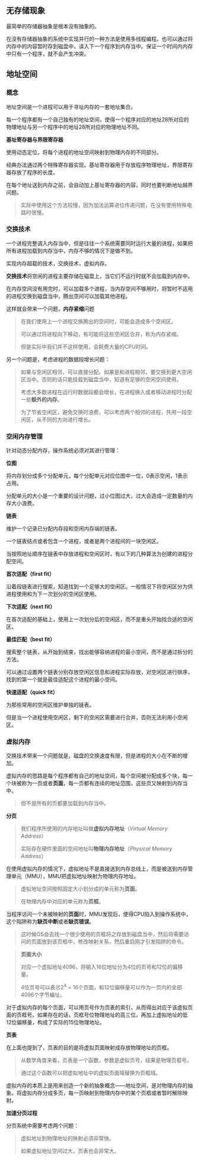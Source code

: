 ## 无存储现象

最简单的存储器抽象是根本没有抽象的。

在没有存储器抽象的系统中实现并行的一种方法是使用多线程编程。也可以通过将内存中的内容暂时存到磁盘中，读入下一个程序到内存当中。保证一个时间内内存中只有一个程序，就不会产生冲突。

## 地址空间

### 概念

地址空间是一个进程可以用于寻址内存的一套地址集合。

每一个程序都有一个自己独有的地址空间，使得一个程序对应的地址28所对应的物理地址与另一个程序中的地址28所对应的物理地址不同。

**基址寄存器与界限寄存器**

使用动态定位，将每个进程的地址空间映射到物理内存的不同部分。

经典办法通过两个特殊寄存器实现。基址寄存器用于存放程序物理地址，界限寄存器存放了程序的长度。

在每个地址送到内存之前，会自动加上基址寄存器的内容，同时也要判断地址越界问题。

> 实际中使用这个方法较慢，因为加法运算进位传递问题，在没有使用特殊电路时很慢。

### 交换技术

一个进程完整调入内存当中，但是往往一个系统需要同时运行大量的进程，如果把所有进程加载到内存当中，内存不够的情况下是做不到。

实现内存超载的技术，交换技术，虚拟内存。

**交换技术**将空闲的进程主要存储在磁盘上，当它们不运行时就不会加载到内存中。

在内存空间没有用完时，可以加载多个进程，当内存空间不够用时，将暂时不适用的进程交换到磁盘当中，腾出空间可以加载其他进程。

这样就会带来一个问题，**内存紧缩**问题

> 在我们使用上一个进程交换腾出的空间时，可能会造成多个空闲区。
>
> 可以通过将进程向下移动，有可能将这些空闲区合并，称为内存紧缩。
>
> 但是实际中我们并不这样使用，会耗费大量的CPU时间。

另一个问题是，考虑进程的数据段增长问题：

> 如果与空闲区相邻，可以直接分配。如果是和进程相邻，要交换到更大空闲区当中。否则的话只能挂载到磁盘当中，知道有足够的空闲空间使用。
>
> 考虑大多数进程在运行时数据段都会增长，在进程换入或者移动进程时分配一些**额外的内存**。
>
> 为了节省空闲区，避免交换时浪费，可以考虑两个相邻的进程，共用一段空闲区，从不同的方向进行增长。

### 空闲内存管理

针对动态分配内存，操作系统必须对其进行管理：

**位图**

将内存划分成多个分配单元，每个分配单元对应位图中一位，0表示空闲，1表示占用。

分配单元的大小是一个重要的设计问题，过小位图过大，过大会造成一定数量的内存大小浪费。

**链表**

维护一个记录已分配内存段和空闲内存端的链表。

一个链表结点或者包含一个进程，或者是两个进程间的一块空闲区。

当按照地址顺序在链表中存放进程和空闲区时，有以下的几种算法为创建的进程分配空间。

**首次适配（first fit）**

沿着段链表进行搜索，知道找到一个足够大的空闲区。一般情况下将空闲区分为供进程使用和为下一次划分的空闲区使用。

**下次适配（next fit）**

在首次适配的基础上，使用上一次划分后的空闲区，而不是重头开始找合适的空闲区。

**最佳匹配（best fit）**

搜索整个链表，从开始到结束，找出能够容纳进程的最小空间，而不是通过拆分的方法。

可以通过设置两个链表分别存放空闲区信息和进程实际存放，对空闲区进行排序，找到的第一个就是最佳适配这个进程的最小空间。

**快速适配（quick fit）**

为那些常用的空闲区维护单独的链表。

但是当一个进程使用空闲区，剩下的空闲区需要进行合并，否则无法利用小空闲区。

### 虚拟内存

交换技术带来一个问题就是，磁盘的交换速度有限，但是进程的大小在不断的增加。

虚拟内存的思路是每个程序都有自己的地址空间，每个空间被分配成多个块，每一个块被称为一页或者**页面**，每一页都有连续的地址范围，这些页又映射到内存当中。

> 但不是所有的页都要加载到内存当中。

**分页**

> 我们程序所使用的内存地址叫做**虚拟内存地址**（*Virtual Memory Address*）
>
> 实际存在硬件里面的空间地址叫**物理内存地址**（*Physical Memory Address*）

在使用虚拟内存的情况下，虚拟地址不是直接送到内存总线上，而是被送到内存管理单元（MMU），MMU把虚拟地址映射为物理内存地址。

> 虚拟地址空间按照固定大小划分成的单元称为**页面**。
>
> 在物理内存中对应的单元称为**页框**。

当程序访问一个未被映射的**页面**时，MMU发现后，使得CPU陷入到操作系统中，这个陷阱称为**缺页中断**或者**缺页错误**。

> 这时候OS会去找一个很少使用的页框将之存放到磁盘当中，然后将需要访问的页面放到该页框中，修改映射关系，然后重启刚才引发陷阱的命令。

> **页面大小**
>
> 对应一个虚拟地址4096，将输入16位地址分为4位的页号和12位的偏移量。
>
> 4位页号可以表示2<sup>4</sup> = 16个页面，和12位偏移量可以作为一页内的全部4096个字节编址。

对于虚拟内存的每个页面，可以用页号作为页表的索引，从而得出对应于该虚拟页面的页框号。如果存在的话，页框号位物理地址的高三位，再加上虚拟地址的低12位偏移量，构成了实际的15位物理地址。

**页表**

在上面也提到了，页表的目的是将虚拟页面映射成存放物理地址的页框。

> 从数学角度来看，页表是一个函数，参数是虚拟页号，结果是物理页框号。
>
> 通过这个函数可以把虚拟地址中的虚拟页面域替换为页框域。

虚拟内存的本质上是用来创造一个新的抽象概念——地址空间，是对物理内存的抽象。将虚拟内存分成多页，每一页映射到物理内存中的某个页框或者暂时解除映射。

**加速分页过程**

分页系统中需要考虑两个问题：

> 虚拟地址到物理地址的映射必须非常快。
>
> 如果虚拟地址空间过大，页表也会非常大。



